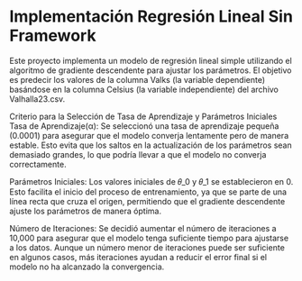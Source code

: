 # Implementación Regresión Lineal Sin Framework
Este proyecto implementa un modelo de regresión lineal simple utilizando el algoritmo de gradiente descendente para ajustar los parámetros. El objetivo es predecir los valores de la columna Valks (la variable dependiente) basándose en la columna Celsius (la variable independiente) del archivo Valhalla23.csv.

Criterio para la Selección de Tasa de Aprendizaje y Parámetros Iniciales
Tasa de Aprendizaje(α): Se seleccionó una tasa de aprendizaje pequeña (0.0001) para asegurar que el modelo converja lentamente pero de manera estable. Esto evita que los saltos en la actualización de los parámetros sean demasiado grandes, lo que podría llevar a que el modelo no converja correctamente.

Parámetros Iniciales: Los valores iniciales de 𝜃_0 y 𝜃_1 se establecieron en 0. Esto facilita el inicio del proceso de entrenamiento, ya que se parte de una línea recta que cruza el origen, permitiendo que el gradiente descendente ajuste los parámetros de manera óptima.

Número de Iteraciones: Se decidió aumentar el número de iteraciones a 10,000 para asegurar que el modelo tenga suficiente tiempo para ajustarse a los datos. Aunque un número menor de iteraciones puede ser suficiente en algunos casos, más iteraciones ayudan a reducir el error final si el modelo no ha alcanzado la convergencia.
